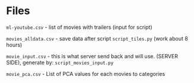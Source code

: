 # Files

`ml-youtube.csv` - list of movies with trailers (input for script)

`movies_alldata.csv` - save data after script `script_tiles.py` (work about 8 hours)

`movie_input.csv` - this is what server send back and will use. (SERVER SIDE), generate by: `script_movies_input.py`

`movie_pca.csv` - List of PCA values for each movies to categories

